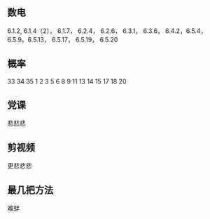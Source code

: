 ## 数电

6.1.2, 6.1.4（2）， 6.1.7， 6.2.4， 6.2.6，
6.3.1， 6.3.6， 6.4.2，6.5.4， 6.5.9，6.5.13，
6.5.17， 6.5.19， 6.5.20

## 概率

33 34 35 1 2 3 5 6 8 9 11 13 14 15 17 18 20

## 党课

悲悲悲

## 剪视频

更悲悲悲

## 最几把方法

难蚌
